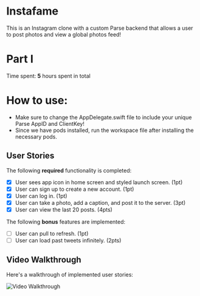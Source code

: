 # Instafame
This is an Instagram clone with a custom Parse backend that allows a user to post photos and view a global photos feed!

# Part I
Time spent: **5** hours spent in total

# How to use:
- Make sure to change the AppDelegate.swift file to include your unique Parse AppID and ClientKey!
- Since we have pods installed, run the workspace file after installing the necessary pods.

## User Stories

The following **required** functionality is completed:

- [x] User sees app icon in home screen and styled launch screen. (1pt)
- [x] User can sign up to create a new account. (1pt)
- [x] User can log in. (1pt)
- [x] User can take a photo, add a caption, and post it to the server. (3pt)
- [x] User can view the last 20 posts. (4pts)

The following **bonus** features are implemented:

- [ ] User can pull to refresh. (1pt)
- [ ] User can load past tweets infinitely. (2pts)

## Video Walkthrough

Here's a walkthrough of implemented user stories:

<img src='http://g.recordit.co/DE7P2qRC7R.gif' title='Video Walkthrough' width='' alt='Video Walkthrough' />
